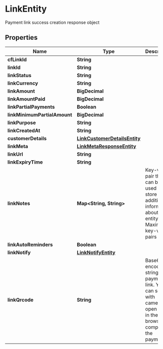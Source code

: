 

# LinkEntity

Payment link success creation response object

## Properties

| Name | Type | Description | Notes |
|------------ | ------------- | ------------- | -------------|
|**cfLinkId** | **String** |  |  [optional] |
|**linkId** | **String** |  |  [optional] |
|**linkStatus** | **String** |  |  [optional] |
|**linkCurrency** | **String** |  |  [optional] |
|**linkAmount** | **BigDecimal** |  |  [optional] |
|**linkAmountPaid** | **BigDecimal** |  |  [optional] |
|**linkPartialPayments** | **Boolean** |  |  [optional] |
|**linkMinimumPartialAmount** | **BigDecimal** |  |  [optional] |
|**linkPurpose** | **String** |  |  [optional] |
|**linkCreatedAt** | **String** |  |  [optional] |
|**customerDetails** | [**LinkCustomerDetailsEntity**](LinkCustomerDetailsEntity.md) |  |  [optional] |
|**linkMeta** | [**LinkMetaResponseEntity**](LinkMetaResponseEntity.md) |  |  [optional] |
|**linkUrl** | **String** |  |  [optional] |
|**linkExpiryTime** | **String** |  |  [optional] |
|**linkNotes** | **Map&lt;String, String&gt;** | Key-value pair that can be used to store additional information about the entity. Maximum 5 key-value pairs |  [optional] |
|**linkAutoReminders** | **Boolean** |  |  [optional] |
|**linkNotify** | [**LinkNotifyEntity**](LinkNotifyEntity.md) |  |  [optional] |
|**linkQrcode** | **String** | Base64 encoded string for payment link. You can scan with camera to open a link in the browser to complete the payment. |  [optional] |



